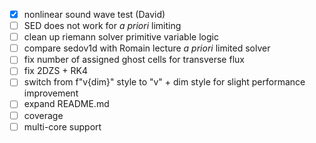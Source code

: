 - [x] nonlinear sound wave test (David)
- [ ] SED does not work for *a priori* limiting
- [ ] clean up riemann solver primitive variable logic
- [ ] compare sedov1d with Romain lecture *a priori* limited solver
- [ ] fix number of assigned ghost cells for transverse flux
- [ ] fix 2DZS + RK4
- [ ] switch from f"v{dim}" style to "v" + dim style for slight performance improvement
- [ ] expand README.md
- [ ] coverage
- [ ] multi-core support
